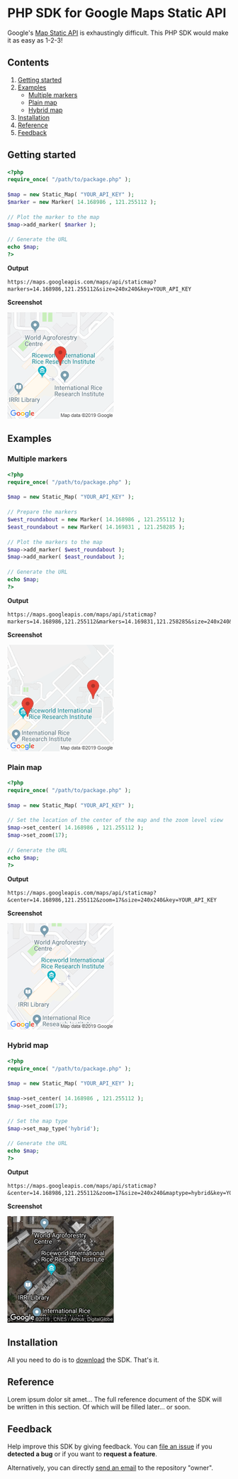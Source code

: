 # PHP SDK for Google Maps Static API

Google's [Map Static API](https://developers.google.com/maps/documentation/maps-static/intro) is exhaustingly difficult. This PHP SDK would make it as easy as 1-2-3!

## Contents
1. [Getting started](#getting-started)
2. [Examples](#examples)
	* [Multiple markers](#multiple-markers)
	* [Plain map](#plain-map)
	* [Hybrid map](#hybrid-map)
3. [Installation](#installation)
4. [Reference](#reference)
5. [Feedback](#feedback)

## Getting started

```php
<?php
require_once( "/path/to/package.php" );

$map = new Static_Map( "YOUR_API_KEY" );
$marker = new Marker( 14.168986 , 121.255112 );

// Plot the marker to the map
$map->add_marker( $marker );

// Generate the URL
echo $map;
?>
```
**Output**

```
https://maps.googleapis.com/maps/api/staticmap?markers=14.168986,121.255112&size=240x240&key=YOUR_API_KEY
```

**Screenshot**

![marker example](samples/marker.png "Marker example")

## Examples

### Multiple markers
```php
<?php
require_once( "/path/to/package.php" );

$map = new Static_Map( "YOUR_API_KEY" );

// Prepare the markers
$west_roundabout = new Marker( 14.168986 , 121.255112 );
$east_roundabout = new Marker( 14.169831 , 121.258285 );

// Plot the markers to the map
$map->add_marker( $west_roundabout );
$map->add_marker( $east_roundabout );

// Generate the URL
echo $map;
?>
```
**Output**

```
https://maps.googleapis.com/maps/api/staticmap?markers=14.168986,121.255112&markers=14.169831,121.258285&size=240x240&key=YOUR_API_KEY
```

**Screenshot**

![multiple markers example](samples/multiple-markers.png "Multiple markers example")

### Plain map
```php
<?php
require_once( "/path/to/package.php" );

$map = new Static_Map( "YOUR_API_KEY" );

// Set the location of the center of the map and the zoom level view
$map->set_center( 14.168986 , 121.255112 );
$map->set_zoom(17);

// Generate the URL
echo $map;
?>
```

**Output**

```
https://maps.googleapis.com/maps/api/staticmap?&center=14.168986,121.255112&zoom=17&size=240x240&key=YOUR_API_KEY
```

**Screenshot**

![plain map example](samples/plain-map.png "Plain map example")

### Hybrid map
```php
<?php
require_once( "/path/to/package.php" );

$map = new Static_Map( "YOUR_API_KEY" );

$map->set_center( 14.168986 , 121.255112 );
$map->set_zoom(17);

// Set the map type
$map->set_map_type('hybrid');

// Generate the URL
echo $map;
?>
```

**Output**

```
https://maps.googleapis.com/maps/api/staticmap?&center=14.168986,121.255112&zoom=17&size=240x240&maptype=hybrid&key=YOUR_API_KEY
```

**Screenshot**

![hybrid map example](samples/hybrid-map.png "Hybrid map example")

## Installation

All you need to do is to [download](https://github.com/InternationalRiceResearchInstitute/google-maps-static-api-php-sdk/archive/master.zip) the SDK. That's it.

## Reference

Lorem ipsum dolor sit amet... The full reference document of the SDK will be written in this section. Of which will be filled later... or soon.

## Feedback

Help improve this SDK by giving feedback. You can [file an issue](https://github.com/InternationalRiceResearchInstitute/google-maps-static-api-php-sdk/issues/new) if you **detected a bug** or if you want to **request a feature**.

Alternatively, you can directly [send an email](mailto:a.callejo@irri.org) to the repository "owner".